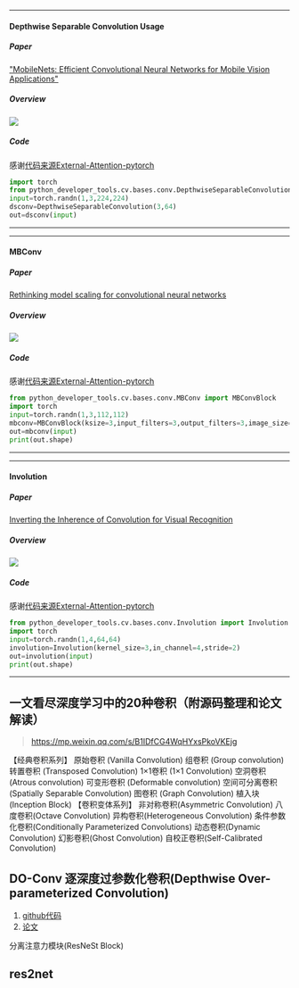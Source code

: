 ***
#### Depthwise Separable Convolution Usage
##### Paper
["MobileNets: Efficient Convolutional Neural Networks for Mobile Vision Applications"](https://arxiv.org/abs/1704.04861)

##### Overview
![](https://github.com/xmu-xiaoma666/External-Attention-pytorch/blob/master/img/DepthwiseSeparableConv.png)

##### Code
感谢[代码来源External-Attention-pytorch](https://github.com/xmu-xiaoma666/External-Attention-pytorch#1-Depthwise-Separable-Convolution-Usage)
```python
import torch
from python_developer_tools.cv.bases.conv.DepthwiseSeparableConvolution import DepthwiseSeparableConvolution
input=torch.randn(1,3,224,224)
dsconv=DepthwiseSeparableConvolution(3,64)
out=dsconv(input)
```
***

***
#### MBConv
##### Paper
[Rethinking model scaling for convolutional neural networks](http://proceedings.mlr.press/v97/tan19a.html)

##### Overview
![](https://github.com/xmu-xiaoma666/External-Attention-pytorch/blob/master/img/MBConv.jpg)

##### Code
感谢[代码来源External-Attention-pytorch](https://github.com/xmu-xiaoma666/External-Attention-pytorch#1-Depthwise-Separable-Convolution-Usage)
```python
from python_developer_tools.cv.bases.conv.MBConv import MBConvBlock
import torch
input=torch.randn(1,3,112,112)
mbconv=MBConvBlock(ksize=3,input_filters=3,output_filters=3,image_size=112)
out=mbconv(input)
print(out.shape)
```
***

***
#### Involution
##### Paper
[Inverting the Inherence of Convolution for Visual Recognition](https://arxiv.org/abs/2103.06255)

##### Overview
![](https://github.com/xmu-xiaoma666/External-Attention-pytorch/blob/master/img/Involution.png)

##### Code
感谢[代码来源External-Attention-pytorch](https://github.com/xmu-xiaoma666/External-Attention-pytorch#1-Depthwise-Separable-Convolution-Usage)
```python
from python_developer_tools.cv.bases.conv.Involution import Involution
import torch
input=torch.randn(1,4,64,64)
involution=Involution(kernel_size=3,in_channel=4,stride=2)
out=involution(input)
print(out.shape)
```
***

## 一文看尽深度学习中的20种卷积（附源码整理和论文解读）
> https://mp.weixin.qq.com/s/B1IDfCG4WqHYxsPkoVKEjg

【经典卷积系列】
原始卷积 (Vanilla Convolution)
组卷积 (Group convolution)
转置卷积 (Transposed Convolution)
1×1卷积 (1×1 Convolution)
空洞卷积 (Atrous convolution)
可变形卷积 (Deformable convolution)
空间可分离卷积 (Spatially Separable Convolution)
图卷积 (Graph Convolution)
植入块 (Inception Block)
【卷积变体系列】
非对称卷积(Asymmetric Convolution)
八度卷积(Octave Convolution)
异构卷积(Heterogeneous Convolution)
条件参数化卷积(Conditionally Parameterized Convolutions)
动态卷积(Dynamic Convolution)
幻影卷积(Ghost Convolution)
自校正卷积(Self-Calibrated Convolution)

## DO-Conv 逐深度过参数化卷积(Depthwise Over-parameterized Convolution)
1. [github代码](https://github.com/yangyanli/DO-Conv)
2. [论文](https://arxiv.org/pdf/2006.12030.pdf)

分离注意力模块(ResNeSt Block)

## res2net